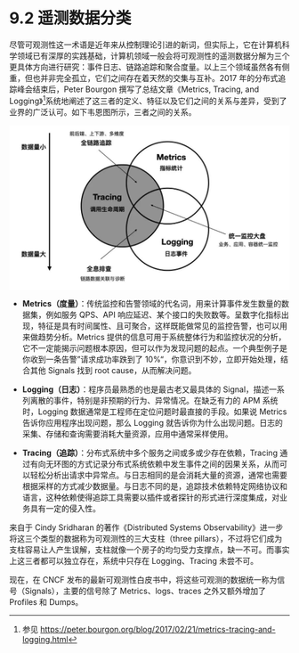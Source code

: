 # 9.2 遥测数据分类

尽管可观测性这一术语是近年来从控制理论引进的新词，但实际上，它在计算机科学领域已有深厚的实践基础，计算机领域一般会将可观测性的遥测数据分解为三个更具体方向进行研究：事件日志、链路追踪和聚合度量。以上三个领域虽然各有侧重，但也并非完全孤立，它们之间存在着天然的交集与互补。2017 年的分布式追踪峰会结束后，Peter Bourgon 撰写了总结文章《Metrics, Tracing, and Logging》[^1]系统地阐述了这三者的定义、特征以及它们之间的关系与差异，受到了业界的广泛认可。如下韦恩图所示，三者之间的关系。

<div  align="center">
	<img src="../assets/observability.jpg" width = "550"  align=center />
</div>

- **Metrics（度量）**：传统监控和告警领域的代名词，用来计算事件发生数量的数据集，例如服务 QPS、API 响应延迟、某个接口的失败数等。呈数字化指标出现，特征是具有时间属性、且可聚合，这样既能做常见的监控告警，也可以用来做趋势分析。Metrics 提供的信息可用于系统整体行为和监控状况的分析，它不一定能揭示问题根本原因，但可以作为发现问题的起点。一个典型例子是你收到一条告警”请求成功率跌到了 10%“，你意识到不妙，立即开始处理，结合其他 Signals 找到 root cause，从而解决问题。
- **Logging（日志）**：程序员最熟悉的也是最古老又最具体的 Signal，描述一系列离散的事件，特别是非预期的行为、异常情况。在缺乏有力的 APM 系统时，Logging 数据通常是工程师在定位问题时最直接的手段。如果说 Metrics 告诉你应用程序出现问题，那么 Logging 就告诉你为什么出现问题。日志的采集、存储和查询需要消耗大量资源，应用中通常采样使用。

- **Tracing（追踪）**：分布式系统中多个服务之间或多或少存在依赖，Tracing 通过有向无环图的方式记录分布式系统依赖中发生事件之间的因果关系，从而可以轻松分析出请求中异常点。与日志相同的是会消耗大量的资源，通常也需要根据采样的方式减少数据量。与日志不同的是，追踪技术依赖特定网络协议和语言，这种依赖使得追踪工具需要以插件或者探针的形式进行深度集成，对业务具有一定的侵入性。

来自于 Cindy Sridharan 的著作《Distributed Systems Observability》进一步将这三个类型的数据称为可观测性的三大支柱（three pillars），不过将它们成为支柱容易让人产生误解，支柱就像一个房子的均匀受力支撑点，缺一不可。而事实上这三者都可以独立存在，系统中只存在 Logging、Tracing 未尝不可。

现在，在 CNCF 发布的最新可观测性白皮书中，将这些可观测的数据统一称为信号（Signals），主要的信号除了 Metrics、logs、traces 之外又额外增加了 Profiles 和 Dumps。

[^1]: 参见 https://peter.bourgon.org/blog/2017/02/21/metrics-tracing-and-logging.html
